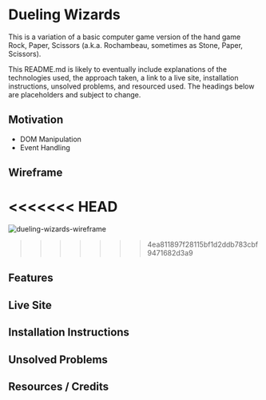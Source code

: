 # Dueling Wizards

This is a variation of a basic computer game version of the hand game Rock, Paper, Scissors (a.k.a. Rochambeau, sometimes as Stone, Paper, Scissors).

This README.md is likely to eventually include explanations of the technologies used, the approach taken, a link to a live site, installation instructions, unsolved problems, and resourced used. The headings below are placeholders and subject to change.

## Motivation

- DOM Manipulation
- Event Handling

## Wireframe
<<<<<<< HEAD
=======
![dueling-wizards-wireframe](https://user-images.githubusercontent.com/115107346/221441236-4a87f2c5-1755-4bfa-83aa-6ea800bb8aef.png)
>>>>>>> 4ea811897f28115bf1d2ddb783cbf9471682d3a9

## Features

## Live Site

## Installation Instructions

## Unsolved Problems

## Resources / Credits
